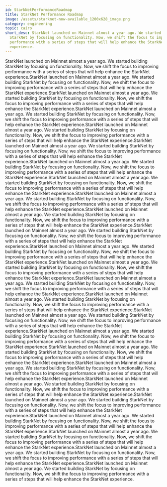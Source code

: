 ```yaml
---
id: StarkNetPerformanceRoadmap
title: StarkNet Performance Roadmap
image: /assets/starknet-now-available_1200x628_image.png
category: engineering
topic: cairo
short_desc: StarkNet launched on Mainnet almost a year ago. We started building
  StarkNet by focusing on functionality. Now, we shift the focus to improving
  performance with a series of steps that will help enhance the StarkNet
  experience.
---
```


StarkNet launched on Mainnet almost a year ago. We started building StarkNet by focusing on functionality. Now, we shift the focus to improving performance with a series of steps that will help enhance the StarkNet experience.StarkNet launched on Mainnet almost a year ago. We started building StarkNet by focusing on functionality. Now, we shift the focus to improving performance with a series of steps that will help enhance the StarkNet experience.StarkNet launched on Mainnet almost a year ago. We started building StarkNet by focusing on functionality. Now, we shift the focus to improving performance with a series of steps that will help enhance the StarkNet experience.StarkNet launched on Mainnet almost a year ago. We started building StarkNet by focusing on functionality. Now, we shift the focus to improving performance with a series of steps that will help enhance the StarkNet experience.StarkNet launched on Mainnet almost a year ago. We started building StarkNet by focusing on functionality. Now, we shift the focus to improving performance with a series of steps that will help enhance the StarkNet experience.StarkNet launched on Mainnet almost a year ago. We started building StarkNet by focusing on functionality. Now, we shift the focus to improving performance with a series of steps that will help enhance the StarkNet experience.StarkNet launched on Mainnet almost a year ago. We started building StarkNet by focusing on functionality. Now, we shift the focus to improving performance with a series of steps that will help enhance the StarkNet experience.StarkNet launched on Mainnet almost a year ago. We started building StarkNet by focusing on functionality. Now, we shift the focus to improving performance with a series of steps that will help enhance the StarkNet experience.StarkNet launched on Mainnet almost a year ago. We started building StarkNet by focusing on functionality. Now, we shift the focus to improving performance with a series of steps that will help enhance the StarkNet experience.StarkNet launched on Mainnet almost a year ago. We started building StarkNet by focusing on functionality. Now, we shift the focus to improving performance with a series of steps that will help enhance the StarkNet experience.StarkNet launched on Mainnet almost a year ago. We started building StarkNet by focusing on functionality. Now, we shift the focus to improving performance with a series of steps that will help enhance the StarkNet experience.StarkNet launched on Mainnet almost a year ago. We started building StarkNet by focusing on functionality. Now, we shift the focus to improving performance with a series of steps that will help enhance the StarkNet experience.StarkNet launched on Mainnet almost a year ago. We started building StarkNet by focusing on functionality. Now, we shift the focus to improving performance with a series of steps that will help enhance the StarkNet experience.StarkNet launched on Mainnet almost a year ago. We started building StarkNet by focusing on functionality. Now, we shift the focus to improving performance with a series of steps that will help enhance the StarkNet experience.StarkNet launched on Mainnet almost a year ago. We started building StarkNet by focusing on functionality. Now, we shift the focus to improving performance with a series of steps that will help enhance the StarkNet experience.StarkNet launched on Mainnet almost a year ago. We started building StarkNet by focusing on functionality. Now, we shift the focus to improving performance with a series of steps that will help enhance the StarkNet experience.StarkNet launched on Mainnet almost a year ago. We started building StarkNet by focusing on functionality. Now, we shift the focus to improving performance with a series of steps that will help enhance the StarkNet experience.StarkNet launched on Mainnet almost a year ago. We started building StarkNet by focusing on functionality. Now, we shift the focus to improving performance with a series of steps that will help enhance the StarkNet experience.StarkNet launched on Mainnet almost a year ago. We started building StarkNet by focusing on functionality. Now, we shift the focus to improving performance with a series of steps that will help enhance the StarkNet experience.StarkNet launched on Mainnet almost a year ago. We started building StarkNet by focusing on functionality. Now, we shift the focus to improving performance with a series of steps that will help enhance the StarkNet experience.StarkNet launched on Mainnet almost a year ago. We started building StarkNet by focusing on functionality. Now, we shift the focus to improving performance with a series of steps that will help enhance the StarkNet experience.StarkNet launched on Mainnet almost a year ago. We started building StarkNet by focusing on functionality. Now, we shift the focus to improving performance with a series of steps that will help enhance the StarkNet experience.StarkNet launched on Mainnet almost a year ago. We started building StarkNet by focusing on functionality. Now, we shift the focus to improving performance with a series of steps that will help enhance the StarkNet experience.StarkNet launched on Mainnet almost a year ago. We started building StarkNet by focusing on functionality. Now, we shift the focus to improving performance with a series of steps that will help enhance the StarkNet experience.StarkNet launched on Mainnet almost a year ago. We started building StarkNet by focusing on functionality. Now, we shift the focus to improving performance with a series of steps that will help enhance the StarkNet experience.
